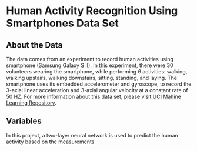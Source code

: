 # Human Activity Recognition Using Smartphones Data Set
## About the Data
The data comes from an experiment to record human activities using smartphone (Samsung Galaxy S II). In this experiment, there were 30 volunteers wearing the smartphone, while performing 6 activities: walking, walking upstairs, walking downstairs, sitting, standing, and laying. The smartphone uses its embedded accelerometer and gyroscope, to record the 3-axial linear acceleration and 3-axial angular velocity at a constant rate of 50 HZ. For more information about this data set, please visit [UCI Mahine Learning Repository](http://archive.ics.uci.edu/ml/datasets/Human+Activity+Recognition+Using+Smartphones).

## Variables


In this project, a two-layer neural network is used to predict the human activity based on the measurements



